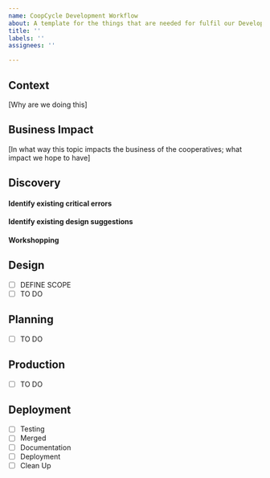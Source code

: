 ```yaml
---
name: CoopCycle Development Workflow
about: A template for the things that are needed for fulfil our Development workflow
title: ''
labels: ''
assignees: ''

---
```


## Context
[Why are we doing this]

## Business Impact
[In what way this topic impacts the business of the cooperatives; what impact we hope to have]

## Discovery
#### Identify existing critical errors

#### Identify existing design suggestions

#### Workshopping

## Design

- [ ] DEFINE SCOPE
- [ ] TO DO

## Planning

- [ ] TO DO

## Production

- [ ] TO DO

## Deployment

- [ ] Testing
- [ ] Merged
- [ ] Documentation
- [ ] Deployment
- [ ] Clean Up
